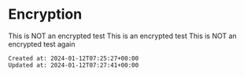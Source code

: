 # Encryption

This is NOT an encrypted test
This is an encrypted test
This is NOT an encrypted test again

    Created at: 2024-01-12T07:25:27+00:00
    Updated at: 2024-01-12T07:27:41+00:00

